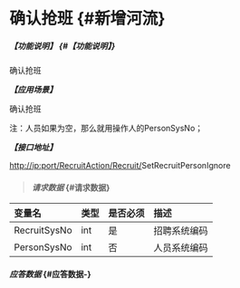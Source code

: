 # 确认抢班 {#新增河流}

##### _【功能说明】_ {#【功能说明】}

确认抢班

_**【应用场景】**_

确认抢班

注：人员如果为空，那么就用操作人的PersonSysNo；

_**【接口地址】**_

[http://ip:port/RecruitAction/Recruit/](http://ip:port/HMAction/River/AddRiver)SetRecruitPersonIgnore

> #### _请求数据_ {#请求数据}

| 变量名 | 类型 | 是否必须 | 描述 |
| :--- | :--- | :--- | :--- |
| RecruitSysNo | int | 是 | 招聘系统编码 |
| PersonSysNo | int | 否 | 人员系统编码 |

#### _应答数据_ {#应答数据-}




